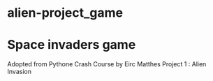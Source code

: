 # alien-project_game
# Space invaders game

Adopted from
Pythone Crash Course 
by Eirc Matthes 
Project 1 : Alien Invasion
